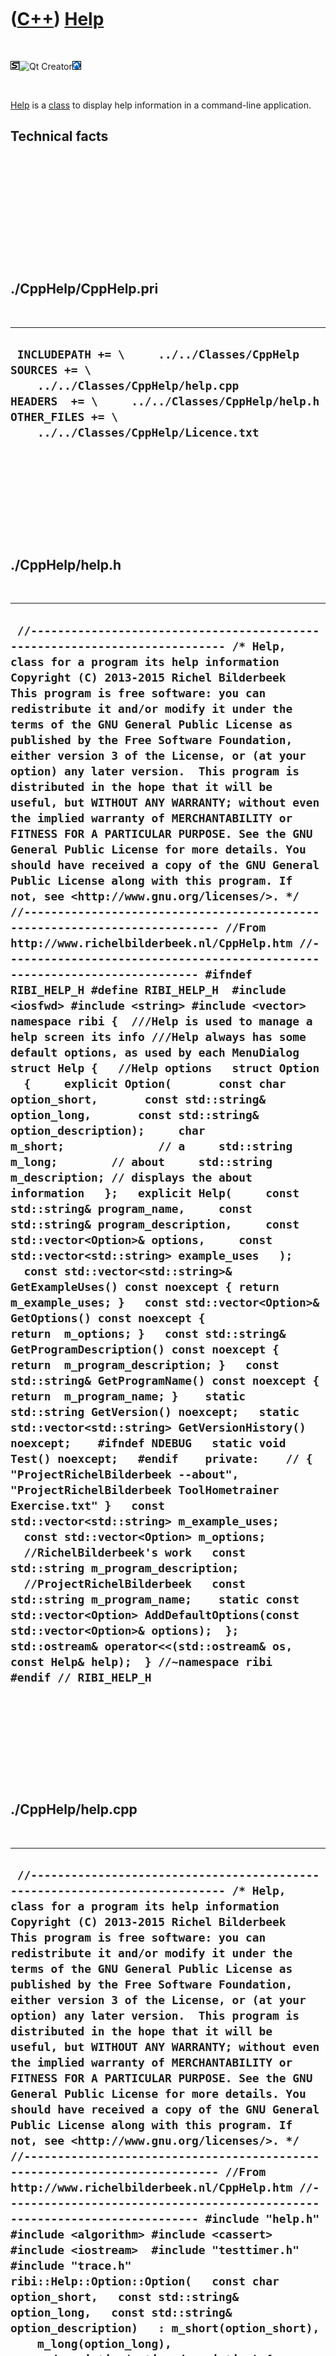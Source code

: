 
 

 

 

 

 

([C++](Cpp.md)) [Help](CppHelp.md)
====================================

 

![STL](PicStl.png)![Qt
Creator](PicQtCreator.png)![Lubuntu](PicLubuntu.png)

 

[Help](CppHelp.md) is a [class](CppClass.md) to display help
information in a command-line application.

Technical facts
---------------

 

 

 

 

 

 

./CppHelp/CppHelp.pri
---------------------

 

  --------------------------------------------------------------------------------------------------------------------------------------------------------------------------------------------------------
  ` INCLUDEPATH += \     ../../Classes/CppHelp  SOURCES += \     ../../Classes/CppHelp/help.cpp  HEADERS  += \     ../../Classes/CppHelp/help.h  OTHER_FILES += \     ../../Classes/CppHelp/Licence.txt`
  --------------------------------------------------------------------------------------------------------------------------------------------------------------------------------------------------------

 

 

 

 

 

./CppHelp/help.h
----------------

 

  --------------------------------------------------------------------------------------------------------------------------------------------------------------------------------------------------------------------------------------------------------------------------------------------------------------------------------------------------------------------------------------------------------------------------------------------------------------------------------------------------------------------------------------------------------------------------------------------------------------------------------------------------------------------------------------------------------------------------------------------------------------------------------------------------------------------------------------------------------------------------------------------------------------------------------------------------------------------------------------------------------------------------------------------------------------------------------------------------------------------------------------------------------------------------------------------------------------------------------------------------------------------------------------------------------------------------------------------------------------------------------------------------------------------------------------------------------------------------------------------------------------------------------------------------------------------------------------------------------------------------------------------------------------------------------------------------------------------------------------------------------------------------------------------------------------------------------------------------------------------------------------------------------------------------------------------------------------------------------------------------------------------------------------------------------------------------------------------------------------------------------------------------------------------------------------------------------------------------------------------------------------------------------------------------------------------------------------------------------------------------------------------------------------------------------------------------------------------------------------------------------------------------------------------------------------------------------------------------------------------------------------------------------------------------------------------------------------------------------------------------------------------------------------------------------------------------------------------------------------------------------------------------------------------
  ` //--------------------------------------------------------------------------- /* Help, class for a program its help information Copyright (C) 2013-2015 Richel Bilderbeek  This program is free software: you can redistribute it and/or modify it under the terms of the GNU General Public License as published by the Free Software Foundation, either version 3 of the License, or (at your option) any later version.  This program is distributed in the hope that it will be useful, but WITHOUT ANY WARRANTY; without even the implied warranty of MERCHANTABILITY or FITNESS FOR A PARTICULAR PURPOSE. See the GNU General Public License for more details. You should have received a copy of the GNU General Public License along with this program. If not, see <http://www.gnu.org/licenses/>. */ //--------------------------------------------------------------------------- //From http://www.richelbilderbeek.nl/CppHelp.htm //--------------------------------------------------------------------------- #ifndef RIBI_HELP_H #define RIBI_HELP_H  #include <iosfwd> #include <string> #include <vector>  namespace ribi {  ///Help is used to manage a help screen its info ///Help always has some default options, as used by each MenuDialog struct Help {   //Help options   struct Option   {     explicit Option(       const char option_short,       const std::string& option_long,       const std::string& option_description);     char m_short;              // a     std::string m_long;        // about     std::string m_description; // displays the about information   };   explicit Help(     const std::string& program_name,     const std::string& program_description,     const std::vector<Option>& options,     const std::vector<std::string> example_uses   );    const std::vector<std::string>& GetExampleUses() const noexcept { return m_example_uses; }   const std::vector<Option>& GetOptions() const noexcept { return  m_options; }   const std::string& GetProgramDescription() const noexcept { return  m_program_description; }   const std::string& GetProgramName() const noexcept { return  m_program_name; }    static std::string GetVersion() noexcept;   static std::vector<std::string> GetVersionHistory() noexcept;    #ifndef NDEBUG   static void Test() noexcept;   #endif    private:    // { "ProjectRichelBilderbeek --about", "ProjectRichelBilderbeek ToolHometrainer Exercise.txt" }   const std::vector<std::string> m_example_uses;   const std::vector<Option> m_options;    //RichelBilderbeek's work   const std::string m_program_description;    //ProjectRichelBilderbeek   const std::string m_program_name;    static const std::vector<Option> AddDefaultOptions(const std::vector<Option>& options);  };  std::ostream& operator<<(std::ostream& os, const Help& help);  } //~namespace ribi  #endif // RIBI_HELP_H`
  --------------------------------------------------------------------------------------------------------------------------------------------------------------------------------------------------------------------------------------------------------------------------------------------------------------------------------------------------------------------------------------------------------------------------------------------------------------------------------------------------------------------------------------------------------------------------------------------------------------------------------------------------------------------------------------------------------------------------------------------------------------------------------------------------------------------------------------------------------------------------------------------------------------------------------------------------------------------------------------------------------------------------------------------------------------------------------------------------------------------------------------------------------------------------------------------------------------------------------------------------------------------------------------------------------------------------------------------------------------------------------------------------------------------------------------------------------------------------------------------------------------------------------------------------------------------------------------------------------------------------------------------------------------------------------------------------------------------------------------------------------------------------------------------------------------------------------------------------------------------------------------------------------------------------------------------------------------------------------------------------------------------------------------------------------------------------------------------------------------------------------------------------------------------------------------------------------------------------------------------------------------------------------------------------------------------------------------------------------------------------------------------------------------------------------------------------------------------------------------------------------------------------------------------------------------------------------------------------------------------------------------------------------------------------------------------------------------------------------------------------------------------------------------------------------------------------------------------------------------------------------------------------------------------

 

 

 

 

 

./CppHelp/help.cpp
------------------

 

  ----------------------------------------------------------------------------------------------------------------------------------------------------------------------------------------------------------------------------------------------------------------------------------------------------------------------------------------------------------------------------------------------------------------------------------------------------------------------------------------------------------------------------------------------------------------------------------------------------------------------------------------------------------------------------------------------------------------------------------------------------------------------------------------------------------------------------------------------------------------------------------------------------------------------------------------------------------------------------------------------------------------------------------------------------------------------------------------------------------------------------------------------------------------------------------------------------------------------------------------------------------------------------------------------------------------------------------------------------------------------------------------------------------------------------------------------------------------------------------------------------------------------------------------------------------------------------------------------------------------------------------------------------------------------------------------------------------------------------------------------------------------------------------------------------------------------------------------------------------------------------------------------------------------------------------------------------------------------------------------------------------------------------------------------------------------------------------------------------------------------------------------------------------------------------------------------------------------------------------------------------------------------------------------------------------------------------------------------------------------------------------------------------------------------------------------------------------------------------------------------------------------------------------------------------------------------------------------------------------------------------------------------------------------------------------------------------------------------------------------------------------------------------------------------------------------------------------------------------------------------------------------------------------------------------------------------------------------------------------------------------------------------------------------------------------------------------------------------------------------------------------------------------------------------------------------------------------------------------------------------------------------------------------------------------------------------------------------------------------------------------------------------------------------------------------------------------------------------------------------------------------------------------------------------------------------------------------------------------------------------------------------------------------------------------------------------------------------------------------------------------------------------------------------------------------------------------------------------------------------------------------------------------------------------------------------------------------------------------------------------------------------------------------------------------------------------------------------------------------------------------------------------------------------------------------------------------------------------------------------------------------------------------------------------------------------------------------------------------------------------------------------------------------------------------------------------------------------------------------------------------------------------------------------------------------------------------------------------------------------------------------------------------------------------------------------------------------------------------------------------------------------------------------------------------------------------------------------------------------------------------------------------------------------------------------------------------------------------------------------------------------------------------------------------------------------------------------------------------------------------------------------------------------------------------------------------------------------------------------------------------------------------------------------------------------------------------------------------------------------------------------------------------------------------------------------------------------------------------------------------------------------------------------------------------------------------------------------------------------------------------------------------------------------------------------------------------------------------------------------------------------------------------------------------------------------------------------------------------------------------------------------------------------------------------------------------------------------------------------------------------------------------------------------------------------------------------------------------------------------------------------------------------------------------------------------------------------------------------------------------------------------------------------------------
  ` //--------------------------------------------------------------------------- /* Help, class for a program its help information Copyright (C) 2013-2015 Richel Bilderbeek  This program is free software: you can redistribute it and/or modify it under the terms of the GNU General Public License as published by the Free Software Foundation, either version 3 of the License, or (at your option) any later version.  This program is distributed in the hope that it will be useful, but WITHOUT ANY WARRANTY; without even the implied warranty of MERCHANTABILITY or FITNESS FOR A PARTICULAR PURPOSE. See the GNU General Public License for more details. You should have received a copy of the GNU General Public License along with this program. If not, see <http://www.gnu.org/licenses/>. */ //--------------------------------------------------------------------------- //From http://www.richelbilderbeek.nl/CppHelp.htm //--------------------------------------------------------------------------- #include "help.h"  #include <algorithm> #include <cassert> #include <iostream>  #include "testtimer.h" #include "trace.h"  ribi::Help::Option::Option(   const char option_short,   const std::string& option_long,   const std::string& option_description)   : m_short(option_short),     m_long(option_long),     m_description(option_description) {   #ifndef NDEBUG   const int max_chars_per_line = 80;   const int chars_for_padding = 7;   const int max_chars = max_chars_per_line - chars_for_padding;   const int chars_used = static_cast<int>(1 + m_long.size() + m_description.size());   if (chars_used > max_chars)   {     TRACE("ERROR");     TRACE(chars_used);     TRACE(max_chars);     TRACE(option_short);     TRACE(option_long);     TRACE(option_description);   }   assert(chars_used <= max_chars && "Options must be kept short to fit on a line");   //os << "-" << p.m_short << ", --" << p.m_long << "  " << p.m_description << '\n';   #endif }   ribi::Help::Help(   const std::string& program_name,   const std::string& program_description,   const std::vector<Option>& options,   const std::vector<std::string> example_uses)   : m_example_uses(example_uses),     m_options(AddDefaultOptions(options)),     m_program_description(program_description),     m_program_name(program_name) {   #ifndef NDEBUG   Test();    //checks if there are no short or long option occurring twice   const std::size_t sz = m_options.size();   for (std::size_t i=0; i!=sz-1; ++i)   {     const Option& a { m_options[i] };     for (std::size_t j=i+1; j!=sz; ++j)     {       assert(j < m_options.size());       const Option& b { m_options[j] };       if (a.m_short == b.m_short         || a.m_long == b.m_long)       {         TRACE(a.m_short);         TRACE(a.m_long);         TRACE(a.m_description);         TRACE(b.m_short);         TRACE(b.m_long);         TRACE(b.m_description);       }       assert(a.m_short != b.m_short         && "Every short option must be unique");       assert(a.m_long != b.m_long         && "Every long option must be unique");     }   }   #endif }  const std::vector<ribi::Help::Option> ribi::Help::AddDefaultOptions(const std::vector<Option>& options) {   //v: unpadded Options   std::vector<Option> v { options };   v.push_back(Option('a',"about","display about message"));   v.push_back(Option('h',"help","display this help message"));   v.push_back(Option('i',"history","display version history"));   v.push_back(Option('l',"licence","display licence"));   v.push_back(Option('v',"version","display version"));    //Find the longest long option, for padding   const int max_length {     static_cast<int>(       std::max_element(         v.begin(), v.end(),         [](const Option& lhs, const Option& rhs)         {           return lhs.m_long.size() < rhs.m_long.size();         }       )->m_long.size()     )   };   //w: padded options   std::vector<Option> w;   for (Option& p: v)   {     const int sz = static_cast<int>(p.m_long.size());     assert(max_length >= sz);     const int n_spaces = max_length - sz;     assert(n_spaces >= 0);     const std::string s = p.m_long       + (n_spaces > 0 ? std::string(n_spaces,' '): std::string());     assert(max_length == static_cast<int>(s.size()));     const Option q(p.m_short,s,p.m_description);     w.push_back(q);   }    //Sorts by short option   //Also checks if there are no short or long option occurring twice   std::sort(     w.begin(),w.end(),     [](const Option& lhs, const Option& rhs)       {         #ifndef NDEBUG         if (lhs.m_short == rhs.m_short           || lhs.m_long == rhs.m_long)         {           TRACE(lhs.m_short);           TRACE(lhs.m_long);           TRACE(lhs.m_description);           TRACE(rhs.m_short);           TRACE(rhs.m_long);           TRACE(rhs.m_description);         }         #endif         assert(lhs.m_short != rhs.m_short           && "Every short option must be unique");         assert(lhs.m_long != rhs.m_long           && "Every long option must be unique");         return lhs.m_short < rhs.m_short;       }     );    return w; }  std::string ribi::Help::GetVersion() noexcept {   return "1.1"; }  std::vector<std::string> ribi::Help::GetVersionHistory() noexcept {   return {     "201x-xx-xx: Version 1.0: initial version",     "2014-02-27: Version 1.1: started versioning"   }; }  #ifndef NDEBUG void ribi::Help::Test() noexcept {   {     static bool is_tested{false};     if (is_tested) return;     is_tested = true;   }   const TestTimer test_timer(__func__,__FILE__,1.0); } #endif  std::ostream& ribi::operator<<(std::ostream& os, const Help& help) {   os     << help.GetProgramName() << " help menu\n"     << "\n"     << help.GetProgramDescription() << "\n"     << "\n"     << "Allowed options for " << help.GetProgramName() << ":\n";   for (const Help::Option& p: help.GetOptions())   {     os << "-" << p.m_short << ", --" << p.m_long << "  " << p.m_description << '\n';   }   os     << "\n"     << "Example uses:\n";   for (const std::string& s: help.GetExampleUses())   {     os << "  " << s << '\n';   }   return os; }`
  ----------------------------------------------------------------------------------------------------------------------------------------------------------------------------------------------------------------------------------------------------------------------------------------------------------------------------------------------------------------------------------------------------------------------------------------------------------------------------------------------------------------------------------------------------------------------------------------------------------------------------------------------------------------------------------------------------------------------------------------------------------------------------------------------------------------------------------------------------------------------------------------------------------------------------------------------------------------------------------------------------------------------------------------------------------------------------------------------------------------------------------------------------------------------------------------------------------------------------------------------------------------------------------------------------------------------------------------------------------------------------------------------------------------------------------------------------------------------------------------------------------------------------------------------------------------------------------------------------------------------------------------------------------------------------------------------------------------------------------------------------------------------------------------------------------------------------------------------------------------------------------------------------------------------------------------------------------------------------------------------------------------------------------------------------------------------------------------------------------------------------------------------------------------------------------------------------------------------------------------------------------------------------------------------------------------------------------------------------------------------------------------------------------------------------------------------------------------------------------------------------------------------------------------------------------------------------------------------------------------------------------------------------------------------------------------------------------------------------------------------------------------------------------------------------------------------------------------------------------------------------------------------------------------------------------------------------------------------------------------------------------------------------------------------------------------------------------------------------------------------------------------------------------------------------------------------------------------------------------------------------------------------------------------------------------------------------------------------------------------------------------------------------------------------------------------------------------------------------------------------------------------------------------------------------------------------------------------------------------------------------------------------------------------------------------------------------------------------------------------------------------------------------------------------------------------------------------------------------------------------------------------------------------------------------------------------------------------------------------------------------------------------------------------------------------------------------------------------------------------------------------------------------------------------------------------------------------------------------------------------------------------------------------------------------------------------------------------------------------------------------------------------------------------------------------------------------------------------------------------------------------------------------------------------------------------------------------------------------------------------------------------------------------------------------------------------------------------------------------------------------------------------------------------------------------------------------------------------------------------------------------------------------------------------------------------------------------------------------------------------------------------------------------------------------------------------------------------------------------------------------------------------------------------------------------------------------------------------------------------------------------------------------------------------------------------------------------------------------------------------------------------------------------------------------------------------------------------------------------------------------------------------------------------------------------------------------------------------------------------------------------------------------------------------------------------------------------------------------------------------------------------------------------------------------------------------------------------------------------------------------------------------------------------------------------------------------------------------------------------------------------------------------------------------------------------------------------------------------------------------------------------------------------------------------------------------------------------------------------------------------------------------------------------------

 

 

 

 

 

 


